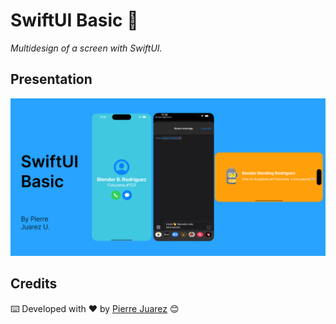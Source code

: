 # SwiftUI Basic 🤩

_Multidesign of a screen with SwiftUI._ 

## Presentation

![Desktop Version](assets/presentation.png?raw=true "Presentation")

## Credits

⌨️ Developed with ♥️ by [Pierre Juarez](https://www.linkedin.com/in/pierre-juarez/) 😊